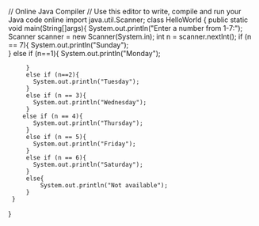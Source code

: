 // Online Java Compiler
// Use this editor to write, compile and run your Java code online
import java.util.Scanner;
 class HelloWorld {
     public static void main(String[]args){
         System.out.println("Enter a number from 1-7:");
         Scanner scanner = new Scanner(System.in);
         int n = scanner.nextInt();
         if (n == 7){
           System.out.println("Sunday");  
         }
         else if (n==1){
         System.out.println("Monday");  
          
         }
         else if (n==2){
           System.out.println("Tuesday");  
         }
         else if (n == 3){
           System.out.println("Wednesday");  
         }
        else if (n == 4){
           System.out.println("Thursday");  
         }
         else if (n == 5){
           System.out.println("Friday");  
         }
         else if (n == 6){
           System.out.println("Saturday");  
         }
         else{
             System.out.println("Not available");
         }
     }
 }
